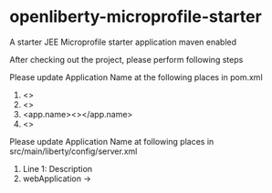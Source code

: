 # openliberty-microprofile-starter
A starter JEE Microprofile starter application maven enabled


After checking out the project, please perform following steps

Please update Application Name at the following places in pom.xml

1. <artifactId><<ApplicationName>></artifactId>
2. <name><<ApplicationName>></name>
3. <app.name><<ApplicationName>></app.name>
4. <finalName><<ApplicationName>></finalName>


Please update Application Name at following places in src/main/liberty/config/server.xml
1. Line 1: Description
2. webApplication -> <webApplication id="<<ApplicationName>>" location="<<ApplicationName>>.war" contextRoot="${app.context.root}" />
